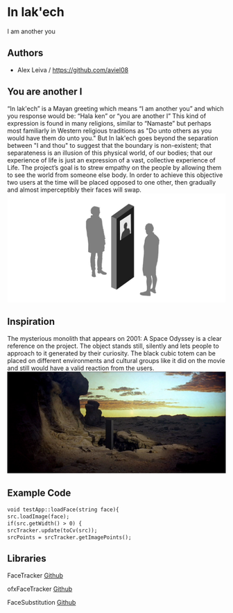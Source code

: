 # In lak'ech
I am another you

## Authors
- Alex Leiva / https://github.com/aviel08


## You are another I
“In lak'ech” is a Mayan greeting which means “I am another you” and which you response would be:  “Hala ken” or “you are another I” This kind of expression  is found in many religions, similar to “Namaste” but perhaps most familiarly in Western religious traditions as "Do unto others as you would have them do unto you." But In lak'ech goes beyond the separation between "I and thou" to suggest that the boundary is non-existent; that separateness is an illusion of this physical world, of our bodies; that our experience of life is just an expression of a vast, collective experience of Life.
The project’s goal is to strew empathy on the people by allowing them to see the world from someone else body. In order to achieve this objective two users at the time will be placed opposed to one other, then gradually and almost imperceptibly their faces will swap. 
![Example Image](project_images/concept_00.jpg?raw=true "Concept")


## Inspiration
The mysterious monolith that appears on 2001: A Space Odyssey is a clear reference on the project.  The object stands still, silently and lets people to approach to it generated by their curiosity. The black cubic totem can be placed on different environments and cultural groups like it did on the movie and still would have a valid reaction from the users.
![Example Image](project_images/concept_02.jpg?raw=true "Concept")


## Example Code
```
void testApp::loadFace(string face){
src.loadImage(face);
if(src.getWidth() > 0) {
srcTracker.update(toCv(src));
srcPoints = srcTracker.getImagePoints();
```
## Libraries

FaceTracker  [Github]( https://github.com/kylemcdonald/FaceTracker "Github")

ofxFaceTracker [Github]( https://github.com/kylemcdonald/ofxFaceTracker "Github")

FaceSubstitution [Github]( https://github.com/arturoc/FaceSubstitution "Github")
